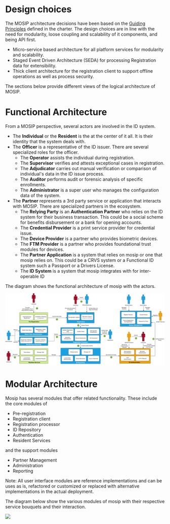 # Design choices
The MOSIP architecture decisions have been based on the [Guiding Principles](Architecture-Principles.md) defined in the charter. The design choices are in line with the need for modularity, loose coupling and scalability of it components, and being API first.
* Micro-service based architecture for all platform services for modularity and scalability.
* Staged Event Driven Architecture (SEDA) for processing Registration data for extensibility.
* Thick client architecture for the registration client to support offline operations as well as process security.


The sections below provide different views of the logical architecture of MOSIP.

# Functional Architecture
From a MOSIP perspective, several actors are involved in the ID system.
* The **Individual** or the **Resident** is the at the center of it all. It is their identity that the system deals with.
* The **Officer** is a representative of the ID issuer. There are several specialized roles for the officer.
    * The **Operator** assists the individual during registration.
    * The **Supervisor** verifies and attests exceptional cases in registration.
    * The **Adjudicator** carries out manual verification or comparison of individual's data in the ID issue process.
    * The **Auditor** performs audit or forensic analysis of specific enrollments.
    * The **Administrator** is a super user who manages the configuration data of the system.
* The **Partner** represents a 3rd party service or application that interacts with MOSIP. There are specialized partners in the ecosystem.
    * The **Relying Party** is an **Authentication Partner** who relies on the ID system for their business transaction. This could be a social scheme for benefits disbursement or a bank for opening accounts.
    * The **Credential Provider** is a print service provider for credential issue.
    * The **Device Provider** is a partner who provides biometric devices.
    * The **FTM Provider** is a partner who provides foundational trust modules for devices.
    * The **Partner Application** is a system that relies on mosip or one that mosip relies on. This could be a CRVS system or a Functional ID system such a Passport or a Drivers License.
    * The **ID System** is a system that mosip integrates with for inter-operable ID 

The diagram shows the functional architecture of mosip with the actors.

![](_images/arch_diagrams/mosip_functional_architecture.png)


# Modular Architecture
Mosip has several modules that offer related functionality. These include the core modules of
* Pre-registration
* Registration client
* Registration processor
* ID Repository
* Authentication
* Resident Services

and the support modules 
* Partner Management
* Administration
* Reporting

Note: All user interface modules are reference implementations and can be uses as is, refactored or customized or replaced with alternative implementations in the actual deployment.

The diagram below show the various modules of mosip with their respective service bouquets and their interaction.

![](_images/arch_diagrams/mosip_logical_architecture_v0.1.png)

